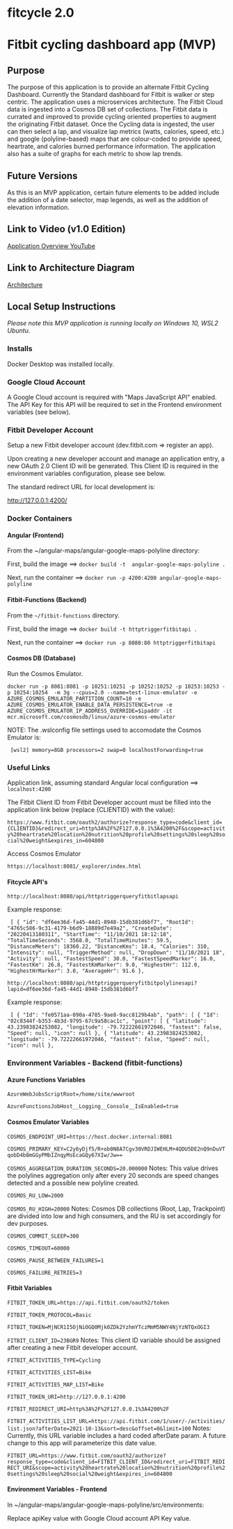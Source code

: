 # fitcycle 2.0
# Fitbit cycling dashboard app (MVP)

## Purpose

The purpose of this application is to provide an alternate Fitbit Cycling Dashboard. Currently the Standard dashboard for Fitbit is walker or step centric. The application uses a microservices architecture. The Fitbit Cloud data is ingested into a Cosmos DB set of collections. The Fitbit data is currated and improved to provide cycling oriented properties to augment the originating Fitbit dataset. Once the Cycling data is ingested, the user can then select a lap, and visualize lap metrics (watts, calories, speed, etc.) and google (polyline-based) maps that are colour-coded to provide speed, heartrate, and calories burned performance information. The application also has a suite of graphs for each metric to show lap trends.

## Future Versions

As this is an MVP application, certain future elements to be added include the addition of a date selector, map legends, as well as the addition of elevation information.  

## Link to Video (v1.0 Edition)
[Application Overview YouTube](https://www.youtube.com/watch?v=ukVpg2f1Yxg)

## Link to Architecture Diagram
[Architecture](https://viewer.diagrams.net/?tags=%7B%7D&highlight=0000ff&edit=_blank&layers=1&nav=1&title=fitcycle-mvp-architecture.drawio#R5VjZbuIwFP0aNDMPHZGErY8QoEUqLRJd52VkHJO4NXHGcVj69XOdOJCQlEEjKEh9aX2Pl8Tn%2BJ5rUrHs2fJKoMAbcoewill1lhWrWzFNw2qZ8E8hqwRpWo0EcAV19KANMKbvRINVjUbUIWFuoOScSRrkQcx9n2CZw5AQfJEfNuUs%2F9QAuaQAjDFiRfSJOtJL0Fa9usGvCXW99MlGVffMUDpYA6GHHL7IQFavYtmCc5m0ZkubMEVeyksyr%2F9B7%2FrFBPHlPhNqL%2Fbzrxdzaj7hVm8wehh0L4MLLcYcsUhvWL%2BsXKUMEAcI0SEX0uMu9xHrbdCO4JHvEPWYKkSbMTecBwAaAL4SKVdaXRRJDpAnZ0z3hhIJ2VZqAYAZCkOKU7hPWTqsuGNNQsgjgcmObaYnBwmXyB3j9O7VljMP0HxeET4jUqxggCAMSTrPnxGkj5q7HrdRAxpakHJxrg3j9%2BvyzpyT0Z%2BLHnth7db44iRakCWVz5n2i1rqZ11H3aVeOQ5WaeDDdp%2BzQWaWCjfT4iidd1BBSyk0TiVod4TvFzQMbxe12yf%2FPrzGj9GF9TUE3WL7YAqXcvpZgu56yYx9tn03YkgA2O9VzAaDV%2B9MIGy4qjVEkgiK1LoPg8JhWHhUknGAYl4WUE%2FzQqIwSCrclC7Vgfg4feZESLLceeDT3rTO6vJ8qcNFptZpyMuUuRQ7OKHNr1GPzD3rkXVW9lU%2FH%2Fsy%2F8%2B%2FzE80sH01rp3SwMyigb1Hgij7inwsKfdDaLdHZ2lWZu3EbmUV2LN5OOOKsm6nwBj8AAhUE68YhZwQFrDyDxYnSfbcTNYAwm9unFN3kYRlSOpYSfoY9UMxXc8xbZXUheaRmC61nsYpraeas57mntZj5K2n%2BYnWU9vTesxTWk%2BtkDx9KjtUJn7zLSzenr63wZHmVFKiMgz5DvwdQspAtiGJfpyDRa0vUCewqF0%2FgDIsX3HuMuXwNuORpnBt8gXKR5wpuyLhWdJrWKemt1p2ivEKxwwPH0cV9VVmm9W2wIo7LONSu0UrUCG3mGTU9VXhAOKIAEARRjFibd0xo46TWB6BQoAm8VLKUwJOfRnvud6p1LtqLXC5tFjEV1rB34jNGYd1uz5XBaUzhSvuFnQA7Zpb0hWVuyxRzjqacsWrj3IRNU1lA4ggEJZEJchU8Jm6EaX2pBPHVhbrEV8RE4VePBTo5mpE9hqwrf6XUdxqbZlhs6i51SgR3TzWNaLohmtR7wZd%2B0AWV2CohMe9Le54BQTCzdfnuC%2FzDd%2Fq%2FQU%3D)

## Local Setup Instructions

_Please note this MVP application is running locally on Windows 10, WSL2 Ubuntu._

### Installs

Docker Desktop was installed locally.

### Google Cloud Account

A Google Cloud account is required with "Maps JavaScript API" enabled.
The API Key for this API will be required to set in the Frontend environment variables (see below).

### Fitbit Developer Account

Setup a new Fitbit developer account (dev.fitbit.com => register an app).

Upon creating a new developer account and manage an application entry, a new OAuth 2.0 Client ID will be generated. 
This Client ID is required in the environment variables configuration, please see below.

The standard redirect URL for local development is:

http://127.0.0.1:4200/


### Docker Containers

#### Angular (Frontend)

From the ~/angular-maps/angular-google-maps-polyline directory:

First, build the image ==> 
`docker build -t  angular-google-maps-polyline .`

Next, run the container ==> 
`docker run -p 4200:4200 angular-google-maps-polyline`


#### Fitbit-Functions (Backend)

From the `~/fitbit-functions` directory.

First, build the image ==> 
`docker build -t httptriggerfitbitapi .`

Next, run the container ==>
`docker run -p 8080:80 httptriggerfitbitapi`


#### Cosmos DB (Database)

Run the Cosmos Emulator. 

`docker run -p 8081:8081 -p 10251:10251 -p 10252:10252 -p 10253:10253 -p 10254:10254  -m 3g --cpus=2.0 --name=test-linux-emulator -e   AZURE_COSMOS_EMULATOR_PARTITION_COUNT=10 -e AZURE_COSMOS_EMULATOR_ENABLE_DATA_PERSISTENCE=true -e AZURE_COSMOS_EMULATOR_IP_ADDRESS_OVERRIDE=$ipaddr -it mcr.microsoft.com/cosmosdb/linux/azure-cosmos-emulator`

NOTE: 
The .wslconfig file settings used to accomodate the Cosmos Emulator is:

`
[wsl2]
memory=8GB
processors=2
swap=0
localhostForwarding=true`


### Useful Links

Application link, assuming standard Angular local configuration ==> `localhost:4200`

The Fitbit Client ID from Fitbit Developer account must be filled into the application link below (replace {CLIENTID} with the value):

`https://www.fitbit.com/oauth2/authorize?response_type=code&client_id={CLIENTID}&redirect_uri=http%3A%2F%2F127.0.0.1%3A4200%2F&scope=activity%20heartrate%20location%20nutrition%20profile%20settings%20sleep%20social%20weight&expires_in=604800`


Access Cosmos Emulator

`https://localhost:8081/_explorer/index.html`


#### Fitcycle API's

`http://localhost:8080/api/httptriggerqueryfitbitlapsapi`

Example response:

`
[
  {
    "id": "df6ee36d-fa45-44d1-8948-15db381d6bf7",
    "RootId": "4765c586-9c31-4179-b6d9-18889d7e49a2",
    "CreateDate": "20220413180311",
    "StartTime": "11/10/2021 18:12:18",
    "TotalTimeSeconds": 3568.0,
    "TotalTimeMinutes": 59.5,
    "DistanceMeters": 18360.22,
    "DistanceKms": 18.4,
    "Calories": 310,
    "Intensity": null,
    "TriggerMethod": null,
    "DropDown": "11/10/2021 18",
    "Activity": null,
    "FastestSpeed": 30.0,
    "FastestSpeedMarker": 16.0,
    "FastestKm": 26.8,
    "FastestKmMarker": 9.0,
    "HighestHr": 112.0,
    "HighestHrMarker": 3.0,
    "AverageHr": 91.6
  },`

`http://localhost:8080/api/httptriggerqueryfitbitpolylinesapi?lapid=df6ee36d-fa45-44d1-8948-15db381d6bf7`

Example response:

`
[
  {
    "Id": "fe0571aa-090a-4785-9ae8-9acc8129b4ab",
    "path": [
      {
        "Id": "02c8344f-b353-4b3d-9795-67c9a58cac1c",
        "point": [
          {
            "latitude": 43.23983824253082,
            "longitude": -79.72222661972046,
            "fastest": false,
            "Speed": null,
            "icon": null
          },
          {
            "latitude": 43.23983824253082,
            "longitude": -79.72222661972046,
            "fastest": false,
            "Speed": null,
            "icon": null
          },`

### Environment Variables - Backend (fitbit-functions)

#### Azure Functions Variables

`AzureWebJobsScriptRoot=/home/site/wwwroot`

`AzureFunctionsJobHost__Logging__Console__IsEnabled=true`

#### Cosmos Emulator Variables

`COSMOS_ENDPOINT_URI=https://host.docker.internal:8081` 

`COSMOS_PRIMARY_KEY=C2y6yDjf5/R+ob0N8A7Cgv30VRDJIWEHLM+4QDU5DE2nQ9nDuVTqobD4b8mGGyPMbIZnqyMsEcaGQy67XIw/Jw==`

`COSMOS_AGGREGATION_DURATION_SECONDS=20.000000`
Notes: This value drives the polylines aggregation only after every 20 seconds are speed changes detected and a possible new polyline created.

`COSMOS_RU_LOW=2000` 

`COSMOS_RU_HIGH=20000` 
Notes: Cosmos DB collections (Root, Lap, Trackpoint) are divided into low and high consumers, and the RU is set accordingly for dev purposes. 

`COSMOS_COMMIT_SLEEP=300` 

`COSMOS_TIMEOUT=60000` 

`COSMOS_PAUSE_BETWEEN_FAILURES=1` 

`COSMOS_FAILURE_RETRIES=3` 

#### Fitbit Variables

`FITBIT_TOKEN_URL=https://api.fitbit.com/oauth2/token` 

`FITBIT_TOKEN_PROTOCOL=Basic` 

`FITBIT_TOKEN=MjNCR1I5OjNiOGQ0Mjk0ZDk2YzhmYTczMmM5NWY4NjYzNTQxOGI3`

`FITBIT_CLIENT_ID=23BGR9`
Notes: This client ID variable should be assigned after creating a new Fitbit developer account.

`FITBIT_ACTIVITIES_TYPE=Cycling`

`FITBIT_ACTIVITIES_LIST=Bike`

`FITBIT_ACTIVITIES_MAP_LIST=Bike`

`FITBIT_TOKEN_URI=http://127.0.0.1:4200`

`FITBIT_REDIRECT_URI=http%3A%2F%2F127.0.0.1%3A4200%2F`

`FITBIT_ACTIVITIES_LIST_URL=https://api.fitbit.com/1/user/-/activities/list.json?afterDate=2021-10-13&sort=desc&offset=0&limit=100`
Notes: Currently, this URL variable includes a hard coded afterDate param. A future change to this app will parameterize this date value.

`FITBIT_URL=https://www.fitbit.com/oauth2/authorize?response_type=code&client_id=FITBIT_CLIENT_ID&redirect_uri=FITBIT_REDIRECT_URI&scope=activity%20heartrate%20location%20nutrition%20profile%20settings%20sleep%20social%20weight&expires_in=604800`

#### Environment Variables - Frontend

In ~/angular-maps/angular-google-maps-polyline/src/environments:

Replace apiKey value with Google Cloud account API Key value.



